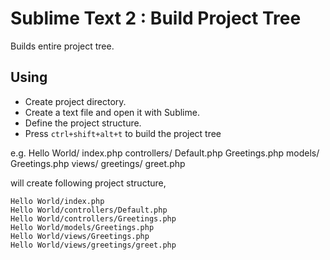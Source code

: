 # Sublime Text 2 : Build Project Tree

Builds entire project tree.

## Using

* Create project directory.
* Create a text file and open it with Sublime.
* Define the project structure.
* Press `ctrl+shift+alt+t` to build the project tree

e.g.
    Hello World/
        index.php
        controllers/
            Default.php
            Greetings.php
        models/
            Greetings.php
        views/
            greetings/
                greet.php

will create following project structure,


    Hello World/index.php
    Hello World/controllers/Default.php
    Hello World/controllers/Greetings.php
    Hello World/models/Greetings.php
    Hello World/views/Greetings.php
    Hello World/views/greetings/greet.php

